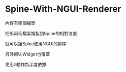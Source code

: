 # Spine-With-NGUI-Renderer
內容有兩個檔案

把那兩個檔案複製到Spine的相對位置

就可以讓Spine使用NGUI的排序

另外把UIWidget也覆蓋

使用z軸作為深度依據
